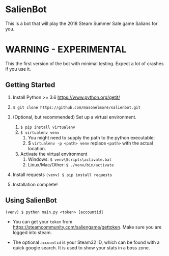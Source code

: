 # SalienBot
This is a bot that will play the 2018 Steam Summer Sale game Salians for you.

# WARNING - EXPERIMENTAL
This the first version of the bot with minimal testing.  Expect a lot of crashes if you use it.

## Getting Started
1. Install Python >= 3.6 https://www.python.org/getit/
1. `$ git clone https://github.com/masonelmore/salienbot.git`
1. (Optional, but recommended) Set up a virtual environment.
    1. `$ pip install virtualenv`
    1. `$ virtualenv venv`
        1. You might need to supply the path to the python executable:
        1. $ `virtualenv -p <path> venv` replace `<path>` with the actual location.
    1. Activate the virtual environment
        1. Windows: `$ venv\Scripts\activate.bat`
        1. Linux/Mac/Other: `$ ./venv/bin/activate`
    
1. Install requests `(venv) $ pip install requests`
1. Installation complete!

## Using SalienBot
`(venv) $ python main.py <token> [accountid]`

* You can get your `token` from https://steamcommunity.com/saliengame/gettoken. Make sure you are logged into steam.

* The optional `accountid` is your Steam32 ID, which can be found with a quick google search.  It is used to show your stats in a boss zone.
